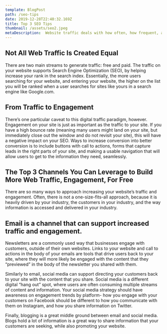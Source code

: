 ```yaml
---
template: BlogPost
path: /seo-tips
date: 2019-12-28T22:40:32.169Z
title: Top 3 SEO Tips
thumbnail: /assets/seo2.jpeg
metaDescription:  Website traffic deals with how often, how frequent, and how long users are visiting. Such digital traffic is an indicator to how well your business is doing on the web. It is also a good measure for your marketing efforts, and ultimately supports lead generation.
---
```


## Not All Web Traffic Is Created Equal

There are two main streams to generate traffic: free and paid. The traffic on your website supports Search Engine Optimization (SEO), by helping increase your rank in the search index. Essentially, the more users searching for your website, and entering your website, the higher on the list you will be ranked when a user searches for sites like yours in a search engine like Google.com. 

## From Traffic to Engagement

There’s one particular caveat to this digital traffic paradigm, however. Engagement on your site is just as important as the traffic to your site. If you have a high bounce rate (meaning many users might land on your site, but immediately close out the window and do not revisit your site), this will have a negative impact on your SEO. Ways to increase conversion into better conversion is to include buttons with call to actions, forms that capture leads in the right parts of your site, and making a usable navigation that will allow users to get to the information they need, seamlessly.  

## The Top 3 Channels You Can Leverage to Build More Web Traffic, Engagement, For Free

There are so many ways to approach increasing your website’s traffic and engagement. Often, there is not a one-size-fits-all approach, because it is heavily driven by your industry, the customers in your industry, and the way information is accessed and delivered in your industry. 

## Email is a channel that can support increased traffic and engagement.

Newsletters are a commonly used way that businesses engage with customers, outside of their own websites. Links to your website and call to actions in the body of your emails are tools that drive users back to your site, where they will more likely be engaged with the content that they “previewed” in the body of the newsletter you shared with them.

Similarly to email, social media can support directing your customers back to your site with the content that you share. Social media is a different digital “hang out” spot, where users are often consuming multiple streams of content and information. Your social media strategy should have awareness on engagement trends by platform- how you engage with your customers on Facebook should be different to how you communicate with them on Instagram, and how you share information on Twitter. 

Finally, blogging is a great middle ground between email and social media. Blogs hold a lot of information  is a great way to share information that your customers are seeking, while also promoting your website. 